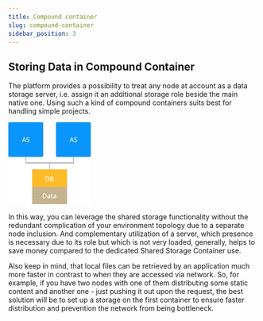 ```yaml
---
title: Compound container
slug: compound-container
sidebar_position: 3
---
```


## Storing Data in Compound Container
The platform provides a possibility to treat any node at account as a data storage server, i.e. assign it an additional storage role beside the main native one. Using such a kind of compound containers suits best for handling simple projects.

<div style={{
    display:'flex',
    justifyContent: 'center',
    margin: '0 0 1rem 0'
}}>

![Locale Dropdown](./img/CompoundContainer/01-storage-in-existing-node.png)

</div>

In this way, you can leverage the shared storage functionality without the redundant complication of your environment topology due to a separate node inclusion. And complementary utilization of a server, which presence is necessary due to its role but which is not very loaded, generally, helps to save money compared to the dedicated Shared Storage Container use.

Also keep in mind, that local files can be retrieved by an application much more faster in contrast to when they are accessed via network. So, for example, if you have two nodes with one of them distributing some static content and another one - just pushing it out upon the request, the best solution will be to set up a storage on the first container to ensure faster distribution and prevention the network from being bottleneck.